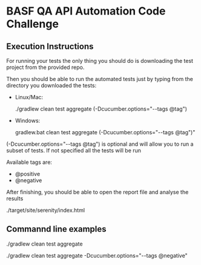 # BASF QA API Automation Code Challenge

Execution Instructions
----------------------
For running your tests the only thing you should do is downloading the test project from the provided repo.

Then you should be able to run the automated tests just by typing from the directory you downloaded the tests:

* Linux/Mac:

    ./gradlew clean test aggregate (-Dcucumber.options="--tags @tag")

* Windows:

    gradlew.bat clean test aggregate (-Dcucumber.options="--tags @tag")"

(-Dcucumber.options="--tags @tag") is optional and will allow you to run a subset of tests. If not specified all the tests will be run

Available tags are:
* @positive
* @negative

After finishing, you should be able to open the report file and analyse the results

./target/site/serenity/index.html

Commannd line examples
----------------------
./gradlew clean test aggregate 

./gradlew clean test aggregate -Dcucumber.options="--tags @negative"

